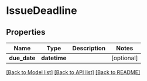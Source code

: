 # IssueDeadline

## Properties
Name | Type | Description | Notes
------------ | ------------- | ------------- | -------------
**due_date** | **datetime** |  | [optional] 

[[Back to Model list]](../gitea/docs/README.md#documentation-for-models) [[Back to API list]](../gitea/docs/README.md#documentation-for-api-endpoints) [[Back to README]](../gitea/docs/README.md)

